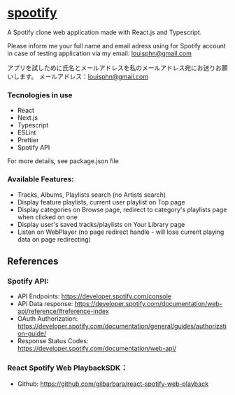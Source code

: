 # [spootify](shorturl.at/qxAGM)

A Spotify clone web application made with React.js and Typescript.

Please inform me your full name and email adress using for Spotify account in case of testing application
via my email: louisphn@gmail.com

アプリを試しために氏名とメールアドレスを私のメールアドレス宛にお送りお願いします。
メールアドレス：louisphn@gmail.com

### Tecnologies in use

- React
- Next.js
- Typescript
- ESLint
- Prettier
- Spotify API

For more details, see package.json file

### Available Features:
- Tracks, Albums, Playlists search (no Artists search)
- Display feature playlists, current user playlist on Top page
- Display categories on Browse page, redirect to category's playlists page when clicked on one
- Display user's saved tracks/playlists on Your Library page
- Listen on WebPlayer (no page redirect handle - will lose current playing data on page redirecting)


## References

### Spotify API:
- API Endpoints: https://developer.spotify.com/console
- API Data response: https://developer.spotify.com/documentation/web-api/reference/#reference-index
- OAuth Authorization: https://developer.spotify.com/documentation/general/guides/authorization-guide/
- Response Status Codes: https://developer.spotify.com/documentation/web-api/

### React Spotify Web PlaybackSDK：
- Github: https://github.com/gilbarbara/react-spotify-web-playback

